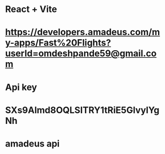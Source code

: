 # React + Vite

# https://developers.amadeus.com/my-apps/Fast%20Flights?userId=omdeshpande59@gmail.com

# Api key

# SXs9Almd8OQLSITRY1tRiE5GlvylYgNh

# amadeus api
